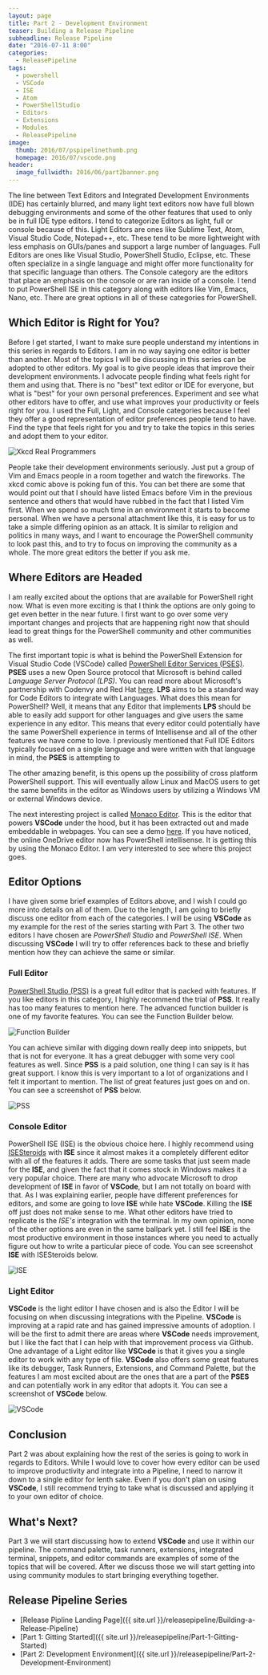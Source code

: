 ```yaml
---
layout: page
title: Part 2 - Development Environment
teaser: Building a Release Pipeline
subheadline: Release Pipeline
date: "2016-07-11 8:00"
categories:
  - ReleasePipeline
tags:
  - powershell
  - VSCode
  - ISE
  - Atom
  - PowerShellStudio
  - Editors
  - Extensions
  - Modules
  - ReleasePipeline
image:
  thumb: 2016/07/pspipelinethumb.png
  homepage: 2016/07/vscode.png
header:
  image_fullwidth: 2016/06/part2banner.png
---
```


The line between Text Editors and Integrated Development Environments (IDE) has certainly blurred, and many light text editors now have full blown debugging environments and some of the other features that used to only be in full IDE type editors. I tend to categorize Editors as light, full or console because of this. Light Editors are ones like Sublime Text, Atom, Visual Studio Code, Notepad++, etc. These tend to be more lightweight with less emphasis on GUIs/panes and support a large number of languages. Full Editors are ones like Visual Studio, PowerShell Studio, Eclipse, etc. These often specialize in a single language and might offer more functionality for that specific language than others. The Console category are the editors that place an emphasis on the console or are ran inside of a console. I tend to put PowerShell ISE in this category along with editors like Vim, Emacs, Nano, etc. There are great options in all of these categories for PowerShell.

## Which Editor is Right for You?

Before I get started, I want to make sure people understand my intentions in this series in regards to Editors. I am in no way saying one editor is better than another. Most of the topics I will be discussing in this series can be adopted to other editors. My goal is to give people ideas that improve their development environments. I advocate people finding what feels right for them and using that. There is no "best" text editor or IDE for everyone, but what is "best" for your own personal preferences. Experiment and see what other editors have to offer, and use what improves your productivity or feels right for you. I used the Full, Light, and Console categories because I feel they offer a good representation of editor preferences people tend to have. Find the type that feels right for you and try to take the topics in this series and adopt them to your editor.

![Xkcd Real Programmers](http://imgs.xkcd.com/comics/real_programmers.png)

People take their development environments seriously. Just put a group of Vim and Emacs people in a room together and watch the fireworks. The xkcd comic above is poking fun of this. You can bet there are some that would point out that I should have listed Emacs before Vim in the previous sentence and others that would have rubbed in the fact that I listed Vim first. When we spend so much time in an environment it starts to become personal. When we have a personal attachment like this, it is easy for us to take a simple differing opinion as an attack. It is similar to religion and politics in many ways, and I want to encourage the PowerShell community to look past this, and to try to focus on improving the community as a whole. The more great editors the better if you ask me.

## Where Editors are Headed

I am really excited about the options that are available for PowerShell right now. What is even more exciting is that I think the options are only going to get even better in the near future. I first want to go over some very important changes and projects that are happening right now that should lead to great things for the PowerShell community and other communities as well.

The first important topic is what is behind the PowerShell Extension for Visual Studio Code (VSCode) called [PowerShell Editor Services (PSES)](https://github.com/PowerShell/PowerShellEditorServices). **PSES** uses a new Open Source protocol that Microsoft is behind called *Language Server Protocol (LPS)*. You can read more about Microsoft's partnership with Codenvy and Red Hat [here](http://www.zdnet.com/article/open-source-microsoft-protocol-aims-to-be-a-programming-standard/). **LPS** aims to be a standard way for Code Editors to integrate with Languages. What does this mean for PowerShell? Well, it means that any Editor that implements **LPS** should be able to easily add support for other languages and give users the same experience in any editor. This means that every editor could potentially have the same PowerShell experience in terms of Intellisense and all of the other features we have come to love. I previously mentioned that Full IDE Editors typically focused on a single language and were written with that language in mind, the **PSES** is attempting to  

The other amazing benefit, is this opens up the possibility of cross platform PowerShell support. This will eventually allow Linux and MacOS users to get the same benefits in the editor as Windows users by utilizing a Windows VM or external Windows device.

The next interesting project is called [Monaco Editor](https://github.com/Microsoft/monaco-editor). This is the editor that powers **VSCode** under the hood, but it has been extracted out and made embeddable in webpages. You can see a demo [here](https://microsoft.github.io/monaco-editor/index.html). If you have noticed, the online OneDrive editor now has PowerShell intellisense. It is getting this by using the Monaco Editor. I am very interested to see where this project goes.

## Editor Options

I have given some brief examples of Editors above, and I wish I could go more into details on all of them. Due to the length, I am going to briefly discuss one editor from each of the categories. I will be using **VSCode** as my example for the rest of the series starting with Part 3. The other two editors I have chosen are *PowerShell Studio* and *PowerShell ISE*. When discussing **VSCode** I will try to offer references back to these and briefly mention how they can achieve the same or similar.

### Full Editor

[PowerShell Studio (PSS)](https://www.sapien.com/software/powershell_studio) is a great full editor that is packed with features. If you like editors in this category, I highly recommend the trial of **PSS**. It really has too many features to mention here. The advanced function builder is one of my favorite features. You can see the Function Builder below.

![Function Builder](/images/2016/07/PSESfunctionbuilder.png)

You can achieve similar with digging down really deep into snippets, but that is not for everyone. It has a great debugger with some very cool features as well. Since **PSS** is a paid solution, one thing I can say is it has great support. I know this is very important to a lot of organizations and I felt it important to mention. The list of great features just goes on and on. You can see a screenshot of **PSS** below.

![PSS](/images/2016/07/PSES.png)

### Console Editor

PowerShell ISE (ISE) is the obvious choice here. I highly recommend using [ISESteroids](http://www.powertheshell.com/isesteroids/) with **ISE** since it almost makes it a completely different editor with all of the features it adds. There are some tasks that just seem made for the **ISE**, and given the fact that it comes stock in Windows makes it a very popular choice. There are many who advocate Microsoft to drop development of **ISE** in favor of **VSCode**, but I am not totally on board with that. As I was explaining earlier, people have different preferences for editors, and some are going to love **ISE** while hate **VSCode**. Killing the **ISE** off just does not make sense to me. What other editors have tried to replicate is the *ISE's* integration with the terminal. In my own opinion, none of the other options are even in the same ballpark yet. I still feel **ISE** is the most productive environment in those instances where you need to actually figure out how to write a particular piece of code. You can see screenshot **ISE** with ISESteroids below.

![ISE](/images/2016/07/ISE.png)

### Light Editor

**VSCode** is the light editor I have chosen and is also the Editor I will be focusing on when discussing integrations with the Pipeline. **VSCode** is improving at a rapid rate and has gained impressive amounts of adoption. I will be the first to admit there are areas where **VSCode** needs improvement, but I like the fact that I can help with that improvement process via Github. One advantage of a Light editor like **VSCode** is that it gives you a single editor to work with any type of file. **VSCode** also offers some great features like its debugger, Task Runners, Extensions, and Command Palette, but the features I am most excited about are the ones that are a part of the **PSES** and can potentially work in any editor that adopts it. You can see a screenshot of **VSCode** below.

![VSCode](/images/2016/07/vscode.png)

## Conclusion

Part 2 was about explaining how the rest of the series is going to work in regards to Editors. While I would love to cover how every editor can be used to improve productivity and integrate into a Pipeline, I need to narrow it down to a single editor for lenth sake. Even if you don't plan on using **VSCode**, I still recommend trying to take what is discussed and applying it to your own editor of choice.

## What's Next?

Part 3 we will start discussing how to extend **VSCode** and use it within our pipeline. The command palette, task runners, extensions, integrated terminal, snippets, and editor commands are examples of some of the topics that will be covered. After we discuss those we will start getting into using community modules to start bringing everything together.

## Release Pipeline Series

- [Release Pipline Landing Page]({{ site.url }}/releasepipeline/Building-a-Release-Pipeline)
- [Part 1: Gitting Started]({{ site.url }}/releasepipeline/Part-1-Gitting-Started)
- [Part 2: Development Environment]({{ site.url }}/releasepipeline/Part-2-Development-Environment)